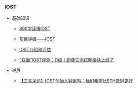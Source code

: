 ### IOST

+ 基础知识
  
  + [800字读懂IOST](https://wallstreetcn.com/articles/3323801)
  
  + [项目评级——IOST](http://baijiahao.baidu.com/s?id=1600246469535109454&wfr=spider&for=pc)
  
  + [IOST介绍和评估](https://www.soniubi.com/tech/75882.html)
  
  + [“双面”IOST评测：D级！即便它测试网络快上线了](http://baijiahao.baidu.com/s?id=1601350512232290670&wfr=spider&for=pc)
  
+ 进展

  + [【三言采访】IOST创始人钟家鸣：我们希望比ETH做得更好](https://www.sohu.com/a/226973029_100117963)
